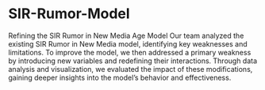 # SIR-Rumor-Model
 Refining the SIR Rumor in New Media Age Model
Our team analyzed the existing SIR Rumor in New Media model, identifying key weaknesses and limitations. To improve the model, we then addressed a primary weakness by introducing new variables and redefining their interactions. Through data analysis and visualization, we evaluated the impact of these modifications, gaining deeper insights into the model’s behavior and effectiveness.
